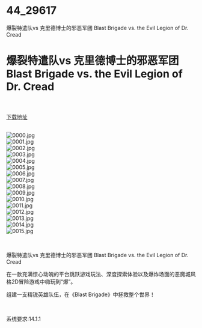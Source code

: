 # 44_29617
爆裂特遣队vs 克里德博士的邪恶军团 Blast Brigade vs. the Evil Legion of Dr. Cread
# 爆裂特遣队vs 克里德博士的邪恶军团 Blast Brigade vs. the Evil Legion of Dr. Cread
 <br/></br>
[下载地址](https://www.switch520.cc/article/29617 "下载地址")
<br/></br>

<p><img title="0000.jpg" src="https://www.switch520.cc/muke_img/2022_04_14_363e367d78b32.jpg" alt="0000.jpg"><br>
<img title="0001.jpg" src="https://www.switch520.cc/muke_img/2022_04_14_bbd8fd1c379d6.jpg" alt="0001.jpg"><br>
<img title="0002.jpg" src="https://www.switch520.cc/muke_img/2022_04_14_54621354d59d1.jpg" alt="0002.jpg"><br>
<img title="0003.jpg" src="https://www.switch520.cc/muke_img/2022_04_14_64ad5af66e84f.jpg" alt="0003.jpg"><br>
<img title="0004.jpg" src="https://www.switch520.cc/muke_img/2022_04_14_e4d2a29376ce8.jpg" alt="0004.jpg"><br>
<img title="0005.jpg" src="https://www.switch520.cc/muke_img/2022_04_14_da4dd2041d7c7.jpg" alt="0005.jpg"><br>
<img title="0006.jpg" src="https://www.switch520.cc/muke_img/2022_04_14_2fbde7a94fac2.jpg" alt="0006.jpg"><br>
<img title="0007.jpg" src="https://www.switch520.cc/muke_img/2022_04_14_0aba9d98689ae.jpg" alt="0007.jpg"><br>
<img title="0008.jpg" src="https://www.switch520.cc/muke_img/2022_04_14_565778b187270.jpg" alt="0008.jpg"><br>
<img title="0009.jpg" src="https://www.switch520.cc/muke_img/2022_04_14_1545dada5551e.jpg" alt="0009.jpg"><br>
<img title="0010.jpg" src="https://www.switch520.cc/muke_img/2022_04_14_7c7ce3ae6b8d8.jpg" alt="0010.jpg"><br>
<img title="0011.jpg" src="https://www.switch520.cc/muke_img/2022_04_14_8a338001e569b.jpg" alt="0011.jpg"><br>
<img title="0012.jpg" src="https://www.switch520.cc/muke_img/2022_04_14_de7da88b8f270.jpg" alt="0012.jpg"><br>
<img title="0013.jpg" src="https://www.switch520.cc/muke_img/2022_04_14_0f0cda1b78280.jpg" alt="0013.jpg"><br>
<img title="0014.jpg" src="https://www.switch520.cc/muke_img/2022_04_14_61cdf32f8378a.jpg" alt="0014.jpg"><br>
<img title="0015.jpg" src="https://www.switch520.cc/muke_img/2022_04_14_2923cf101c3ac.jpg" alt="0015.jpg"></p>
<p>&nbsp;</p>
<p>爆裂特遣队vs 克里德博士的邪恶军团 Blast Brigade vs. the Evil Legion of Dr. Cread</p>
<p>在一款充满惊心动魄的平台跳跃游戏玩法、深度探索体验以及爆炸场面的恶魔城风格2D冒险游戏中嗨玩到“爆”。</p>
<p>组建一支精锐英雄队伍，在《Blast Brigade》中拯救整个世界！</p>
<p>&nbsp;</p>
<p>系统要求:14.1.1</p>



